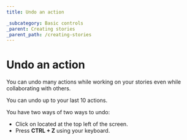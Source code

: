 ```yaml
---
title: Undo an action

_subcategory: Basic controls
_parent: Creating stories
_parent_path: /creating-stories
---
```


# Undo an action

You can undo many actions while working on your stories even while collaborating with others. 

<v-alert dense type="info" variant="outlined">
    You can undo up to your last 10 actions.
</v-alert>


You have two ways of two ways to undo:

- Click on  <v-icon icon="mdi-undo"></v-icon> located at the top left of the screen.
- Press **CTRL + Z** using your keyboard.
